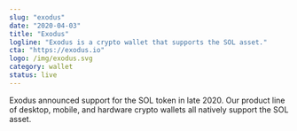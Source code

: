 ```yaml
---
slug: "exodus"
date: "2020-04-03"
title: "Exodus"
logline: "Exodus is a crypto wallet that supports the SOL asset."
cta: "https://exodus.io"
logo: /img/exodus.svg
category: wallet
status: live
---
```


Exodus announced support for the SOL token in late 2020. Our product line of desktop, mobile, and hardware crypto wallets all natively support the SOL asset.

